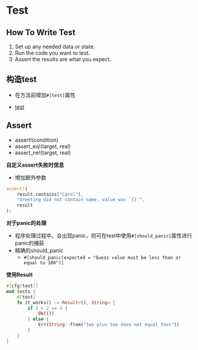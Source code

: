 # Test

## How To Write Test

1. Set up any needed data or state.
2. Run the code you want to test.
3. Assert the results are what you expect.


## 构造test

- 在方法前增加`#[test]`属性

- [test](https://doc.rust-lang.org/book/ch11-01-writing-tests.html)

## Assert

- assert!(condition)
- assert_eq!(target, real)
- assert_ne!(target, real)

**自定义assert失败时信息**

- 增加额外参数

```rust
assert!(
    result.contains("Carol"),
    "Greeting did not contain name, value was `{}`",
    result
);
```

**对于panic的处理**

- 程序处理过程中，会出现panic，则可在test中使用`#[should_panic]`属性进行panic的捕获
- 精确的should_panic
  - `#[should_panic(expected = "Guess value must be less than or equal to 100")]`

**使用Result**

```rust
#[cfg(test)]
mod tests {
    #[test]
    fn it_works() -> Result<(), String> {
        if 2 + 2 == 4 {
            Ok(())
        } else {
            Err(String::from("two plus two does not equal four"))
        }
    }
}
```
